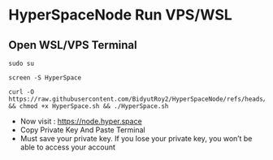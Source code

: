 # HyperSpaceNode Run VPS/WSL

## Open WSL/VPS Terminal

```
sudo su
```

```
screen -S HyperSpace
```

```
curl -O https://raw.githubusercontent.com/BidyutRoy2/HyperSpaceNode/refs/heads/main/HyperSpace.sh && chmod +x HyperSpace.sh && ./HyperSpace.sh
```

- Now visit : https://node.hyper.space
- Copy Private Key And Paste Terminal
- Must save your private key. If you lose your private key, you won’t be able to access your account
